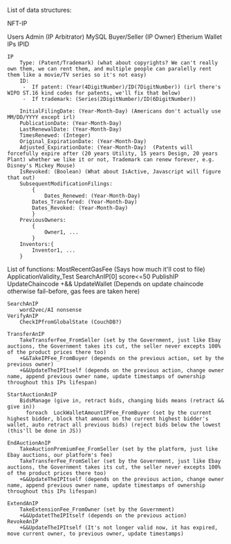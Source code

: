 List of data structures:

NFT-IP

Users
    Admin (IP Arbitrator)
        MySQL
    Buyer/Seller (IP Owner)
        Etherium Wallet
            IPs
                IPID

    IP
        Type: (Patent/Trademark) (what about copyrights? We can't really own them, we can rent them, and multiple people can paralelly rent them like a movie/TV series so it's not easy)
        ID: 
         -  If patent: (Year(4DigitNumber)/ID(7DigitNumber)) (irl there's WIPO ST.16 kind codes for patents, we'll fix that below)
         -  If trademark: (Series(2DigitNumber)/ID(6DigitNumber))
        
        InitialFilingDate: (Year-Month-Day) (Americans don't actually use MM/DD/YYYY except irl)
        PublicationDate: (Year-Month-Day)
        LastRenewalDate: (Year-Month-Day)
        TimesRenewed: (Integer)
        Original_ExpirationDate: (Year-Month-Day)
        Adjusted_ExpirationDate: (Year-Month-Day)  (Patents will forcefully expire after (20 years Utility, 15 years Design, 20 years Plant) whether we like it or not, Trademark can renew forever, e.g. Disney's Mickey Mouse)
        IsRevoked: (Boolean) (What about IsActive, Javascript will figure that out)
        SubsequentModificationFilings:
            {
                Dates_Renewed: (Year-Month-Day)
            Dates_Transfered: (Year-Month-Day)
            Dates_Revoked: (Year-Month-Day)
            }
        PreviousOwners: 
            {
                Owner1, ...
            }
        Inventors:{
            Inventor1, ...
        }




List of functions:
    MostRecentGasFee (Says how much it'll cost to file)
    ApplicationValidity_Test
        SearchAnIP[0] score<=50
    PublishIP
        UpdateChaincode
        +&& UpdateWallet (Depends on update chaincode otherwise fail-before, gas fees are taken here)

    SearchAnIP
        word2vec/AI nonsense
    VerifyAnIP
        CheckIPfromGlobalState (CouchDB?)

    TransferAnIP
        TakeTransferFee_FromSeller (set by the Government, just like Ebay auctions, the Government takes its cut, the seller never excepts 100% of the product prices there too)
        +&&TakeIPFee_FromBuyer (depends on the previous action, set by the previous owner)
        +&&UpdateTheIPItself (depends on the previous action, change owner name, append previous owner name, update timestamps of ownership throughout this IPs lifespan)
    
    StartAuctionAnIP
        BidsManage (give in, retract bids, changing bids means (retract && give in))
          foreach  LockWalletAmountIPFee_FromBuyer (set by the current highest bidder, block that amount on the current highest bidder's wallet, auto retract all previous bids) (reject bids below the lowest (this'll be done in JS))

    EndAuctionAnIP
        TakeAuctionPremiumFee_FromSeller (set by the platform, just like Ebay auctions, our platform's fee)
        TakeTransferFee_FromSeller (set by the Government, just like Ebay auctions, the Government takes its cut, the seller never excepts 100% of the product prices there too)
        +&&UpdateTheIPItself (depends on the previous action, change owner name, append previous owner name, update timestamps of ownership throughout this IPs lifespan)

    ExtendAnIP
        TakeExtensionFee_FromOwner (set by the Government)
        +&&UpdatetTheIPItself (depends on the previous action)
    RevokeAnIP
        +&&UpdateTheIPItself (It's not longer valid now, it has expired, move current owner, to previous owner, update timestamps)
    


